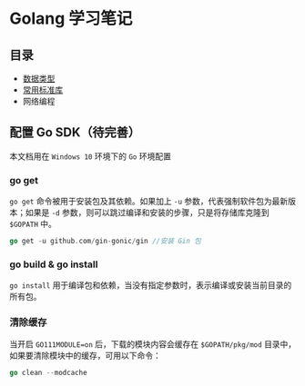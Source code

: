 # Golang 学习笔记
## 目录
- [数据类型](../Golang/数据类型.md)
- [常用标准库](../Golang/常用标准库.md)
- 网络编程

## 配置 Go SDK（待完善）
本文档用在 `Windows 10` 环境下的 `Go` 环境配置

### go get
`go get` 命令被用于安装包及其依赖。如果加上 `-u` 参数，代表强制软件包为最新版本；如果是 `-d` 参数，则可以跳过编译和安装的步骤，只是将存储库克隆到 `$GOPATH` 中。

```Go
go get -u github.com/gin-gonic/gin //安装 Gin 包
```
### go build & go install

`go install` 用于编译包和依赖，当没有指定参数时，表示编译或安装当前目录的所有包。

### 清除缓存

当开启 `GO111MODULE=on` 后，下载的模块内容会缓存在 `$GOPATH/pkg/mod` 目录中，如果要清除模块中的缓存，可用以下命令：

```Go
go clean --modcache
```
